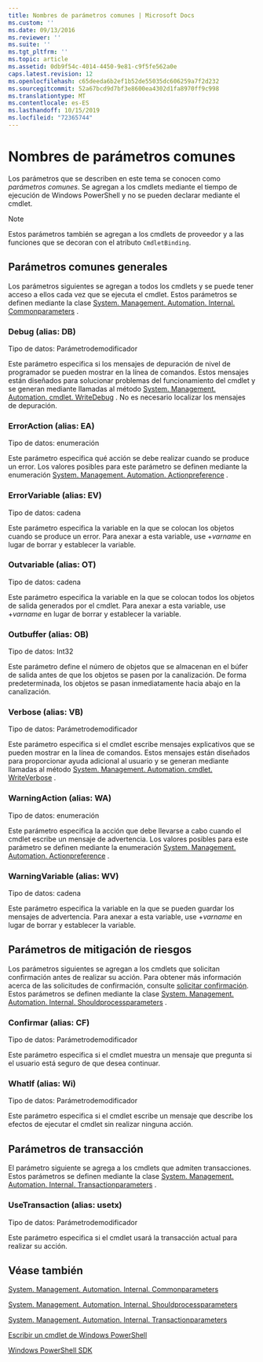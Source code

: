 ```yaml
---
title: Nombres de parámetros comunes | Microsoft Docs
ms.custom: ''
ms.date: 09/13/2016
ms.reviewer: ''
ms.suite: ''
ms.tgt_pltfrm: ''
ms.topic: article
ms.assetid: 0db9f54c-4014-4450-9e81-c9f5fe562a0e
caps.latest.revision: 12
ms.openlocfilehash: c65deeda6b2ef1b52de55035dc606259a7f2d232
ms.sourcegitcommit: 52a67bcd9d7bf3e8600ea4302d1fa8970ff9c998
ms.translationtype: MT
ms.contentlocale: es-ES
ms.lasthandoff: 10/15/2019
ms.locfileid: "72365744"
---
```

# <a name="common-parameter-names"></a>Nombres de parámetros comunes

Los parámetros que se describen en este tema se conocen como *parámetros comunes*. Se agregan a los cmdlets mediante el tiempo de ejecución de Windows PowerShell y no se pueden declarar mediante el cmdlet.

> [!NOTE]
> Estos parámetros también se agregan a los cmdlets de proveedor y a las funciones que se decoran con el atributo `CmdletBinding`.

## <a name="general-common-parameters"></a>Parámetros comunes generales

Los parámetros siguientes se agregan a todos los cmdlets y se puede tener acceso a ellos cada vez que se ejecuta el cmdlet. Estos parámetros se definen mediante la clase [System. Management. Automation. Internal. Commonparameters](/dotnet/api/System.Management.Automation.Internal.CommonParameters) .

### <a name="debug-alias-db"></a>Debug (alias: DB)

Tipo de datos: Parámetrodemodificador

Este parámetro especifica si los mensajes de depuración de nivel de programador se pueden mostrar en la línea de comandos. Estos mensajes están diseñados para solucionar problemas del funcionamiento del cmdlet y se generan mediante llamadas al método [System. Management. Automation. cmdlet. WriteDebug](/dotnet/api/System.Management.Automation.Cmdlet.WriteDebug) . No es necesario localizar los mensajes de depuración.

### <a name="erroraction-alias-ea"></a>ErrorAction (alias: EA)

Tipo de datos: enumeración

Este parámetro especifica qué acción se debe realizar cuando se produce un error. Los valores posibles para este parámetro se definen mediante la enumeración [System. Management. Automation. Actionpreference](/dotnet/api/System.Management.Automation.ActionPreference) .

### <a name="errorvariable-alias-ev"></a>ErrorVariable (alias: EV)

Tipo de datos: cadena

Este parámetro especifica la variable en la que se colocan los objetos cuando se produce un error. Para anexar a esta variable, use +*varname* en lugar de borrar y establecer la variable.

### <a name="outvariable-alias-ov"></a>Outvariable (alias: OT)

Tipo de datos: cadena

Este parámetro especifica la variable en la que se colocan todos los objetos de salida generados por el cmdlet. Para anexar a esta variable, use +*varname* en lugar de borrar y establecer la variable.

### <a name="outbuffer-alias-ob"></a>Outbuffer (alias: OB)

Tipo de datos: Int32

Este parámetro define el número de objetos que se almacenan en el búfer de salida antes de que los objetos se pasen por la canalización. De forma predeterminada, los objetos se pasan inmediatamente hacia abajo en la canalización.

### <a name="verbose-alias-vb"></a>Verbose (alias: VB)

Tipo de datos: Parámetrodemodificador

Este parámetro especifica si el cmdlet escribe mensajes explicativos que se pueden mostrar en la línea de comandos. Estos mensajes están diseñados para proporcionar ayuda adicional al usuario y se generan mediante llamadas al método [System. Management. Automation. cmdlet. WriteVerbose](/dotnet/api/System.Management.Automation.Cmdlet.WriteVerbose) .

### <a name="warningaction-alias-wa"></a>WarningAction (alias: WA)

Tipo de datos: enumeración

Este parámetro especifica la acción que debe llevarse a cabo cuando el cmdlet escribe un mensaje de advertencia. Los valores posibles para este parámetro se definen mediante la enumeración [System. Management. Automation. Actionpreference](/dotnet/api/System.Management.Automation.ActionPreference) .

### <a name="warningvariable-alias-wv"></a>WarningVariable (alias: WV)

Tipo de datos: cadena

Este parámetro especifica la variable en la que se pueden guardar los mensajes de advertencia. Para anexar a esta variable, use +*varname* en lugar de borrar y establecer la variable.

## <a name="risk-mitigation-parameters"></a>Parámetros de mitigación de riesgos

Los parámetros siguientes se agregan a los cmdlets que solicitan confirmación antes de realizar su acción. Para obtener más información acerca de las solicitudes de confirmación, consulte [solicitar confirmación](./requesting-confirmation-from-cmdlets.md). Estos parámetros se definen mediante la clase [System. Management. Automation. Internal. Shouldprocessparameters](/dotnet/api/System.Management.Automation.Internal.ShouldProcessParameters) .

### <a name="confirm-alias-cf"></a>Confirmar (alias: CF)

Tipo de datos: Parámetrodemodificador

Este parámetro especifica si el cmdlet muestra un mensaje que pregunta si el usuario está seguro de que desea continuar.

### <a name="whatif-alias-wi"></a>WhatIf (alias: Wi)

Tipo de datos: Parámetrodemodificador

Este parámetro especifica si el cmdlet escribe un mensaje que describe los efectos de ejecutar el cmdlet sin realizar ninguna acción.

## <a name="transaction-parameters"></a>Parámetros de transacción

El parámetro siguiente se agrega a los cmdlets que admiten transacciones. Estos parámetros se definen mediante la clase [System. Management. Automation. Internal. Transactionparameters](/dotnet/api/System.Management.Automation.Internal.TransactionParameters) .

### <a name="usetransaction-alias-usetx"></a>UseTransaction (alias: usetx)

Tipo de datos: Parámetrodemodificador

Este parámetro especifica si el cmdlet usará la transacción actual para realizar su acción.

## <a name="see-also"></a>Véase también

[System. Management. Automation. Internal. Commonparameters](/dotnet/api/System.Management.Automation.Internal.CommonParameters)

[System. Management. Automation. Internal. Shouldprocessparameters](/dotnet/api/System.Management.Automation.Internal.ShouldProcessParameters)

[System. Management. Automation. Internal. Transactionparameters](/dotnet/api/System.Management.Automation.Internal.TransactionParameters)

[Escribir un cmdlet de Windows PowerShell](./writing-a-windows-powershell-cmdlet.md)

[Windows PowerShell SDK](../windows-powershell-reference.md)
